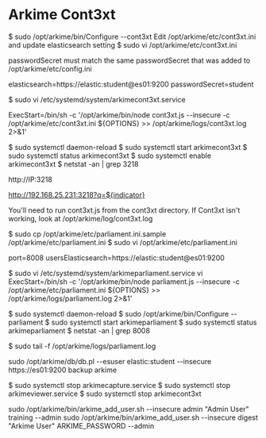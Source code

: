 # Arkime Cont3xt
$ sudo /opt/arkime/bin/Configure --cont3xt
Edit /opt/arkime/etc/cont3xt.ini and update elasticsearch setting
$ sudo vi /opt/arkime/etc/cont3xt.ini

passwordSecret must match the same passwordSecret that was added to /opt/arkime/etc/config.ini

elasticsearch=https://elastic:student@es01:9200
passwordSecret=student

$ sudo vi /etc/systemd/system/arkimecont3xt.service

ExecStart=/bin/sh -c '/opt/arkime/bin/node cont3xt.js --insecure -c /opt/arkime/etc/cont3xt.ini ${OPTIONS} >> /opt/arkime/logs/cont3xt.log 2>&1'

$ sudo systemctl daemon-reload
$ sudo systemctl start arkimecont3xt
$ sudo systemctl status arkimecont3xt
$ sudo systemctl enable arkimecont3xt
$ netstat -an | grep 3218

http://IP:3218

http://192.168.25.231:3218?q=${indicator}

You'll need to run cont3xt.js from the cont3xt directory.
If Cont3xt isn't working, look at /opt/arkime/log/cont3xt.log

$ sudo cp /opt/arkime/etc/parliament.ini.sample /opt/arkime/etc/parliament.ini
$ sudo vi /opt/arkime/etc/parliament.ini

port=8008
usersElasticsearch=https://elastic:student@es01:9200

$ sudo vi /etc/systemd/system/arkimeparliament.service
vi ExecStart=/bin/sh -c '/opt/arkime/bin/node parliament.js --insecure -c /opt/arkime/etc/parliament.ini ${OPTIONS} >> /opt/arkime/logs/parliament.log 2>&1'


$ sudo systemctl daemon-reload
$ sudo /opt/arkime/bin/Configure --parliament
$ sudo systemctl start arkimeparliament
$ sudo systemctl status arkimeparliament
$ netstat -an | grep 8008

$ sudo tail -f /opt/arkime/logs/parliament.log


sudo /opt/arkime/db/db.pl --esuser elastic:student --insecure https://es01:9200 backup arkime

$ sudo systemctl stop arkimecapture.service
$ sudo systemctl stop arkimeviewer.service
$ sudo systemctl stop arkimecont3xt

sudo /opt/arkime/bin/arkime_add_user.sh --insecure admin "Admin User" training --admin
 sudo /opt/arkime/bin/arkime_add_user.sh --insecure digest "Arkime User" ARKIME_PASSWORD --admin

